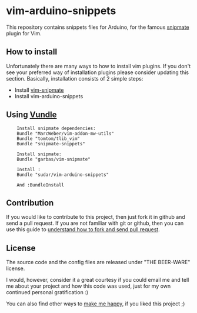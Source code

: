 vim-arduino-snippets
====================

This repository contains snippets files for Arduino, for the famous [snipmate](https://github.com/garbas/vim-snipmate) plugin for Vim.

How to install
-------------
Unfortunately there are many ways to how to install vim plugins. If you don't see your preferred way of installation plugins please consider updating this section. Basically, installation consists of 2 simple steps:

- Install [vim-snipmate](https://github.com/garbas/vim-snipmate)
- Install vim-arduino-snippets

Using [Vundle](https://github.com/gmarik/vundle)
-------------

```VimL
    Install snipmate dependencies:
    Bundle "MarcWeber/vim-addon-mw-utils"
    Bundle "tomtom/tlib_vim"
    Bundle "snipmate-snippets"

    Install snipmate:
    Bundle "garbas/vim-snipmate"

    Install :
    Bundle "sudar/vim-arduino-snippets"

    And :BundleInstall
```
Contribution
-------------

If you would like to contribute to this project, then just fork it in github and send a pull request. If you are not familiar with git or github, then you can use this guide to [understand how to fork and send pull request](http://sudarmuthu.com/blog/contributing-to-project-hosted-in-github).

License
-------------

The source code and the config files are released under "THE BEER-WARE" license.

I would, however, consider it a great courtesy if you could email me and tell me about your project and how this code was used, just for my own continued personal gratification :)

You can also find other ways to [make me happy](http://sudarmuthu.com/if-you-wanna-thank-me), if you liked this project ;)
